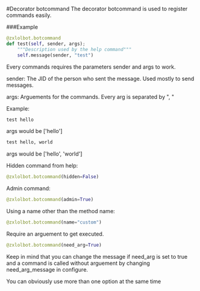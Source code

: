 #Decorator botcommand
The decorator botcommand is used to register commands easily.

###Example

```python
@zxlolbot.botcommand
def test(self, sender, args);
	"""Description used by the help command"""
	self.message(sender, "test")
```

Every commands requires the parameters sender and args to work.

sender: The JID of the person who sent the message. Used mostly to send messages.

args: Arguements for the commands. Every arg is separated by ", "

Example:

```python
test hello
```

args would be ['hello']

```python
test hello, world
```

args would be ['hello', 'world']

Hidden command from help:

```python
@zxlolbot.botcommand(hidden=False)
```

Admin command:

```python
@zxlolbot.botcommand(admin=True)
```

Using a name other than the method name:
```python
@zxlolbot.botcommand(name="custom")
```

Require an arguement to get executed.

```python
@zxlolbot.botcommand(need_arg=True)
```

Keep in mind that you can change the message if need_arg is set to true and a command is called without arguement by changing need_arg_message in configure.

You can obviously use more than one option at the same time